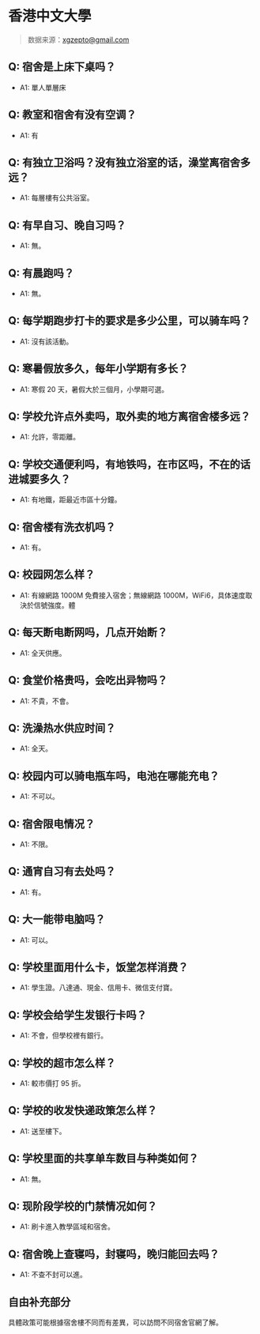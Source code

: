 # 香港中文大學

> 数据来源：xgzepto@gmail.com

## Q: 宿舍是上床下桌吗？

- A1: 單人單層床

## Q: 教室和宿舍有没有空调？

- A1: 有

## Q: 有独立卫浴吗？没有独立浴室的话，澡堂离宿舍多远？

- A1: 每層樓有公共浴室。

## Q: 有早自习、晚自习吗？

- A1: 無。

## Q: 有晨跑吗？

- A1: 無。

## Q: 每学期跑步打卡的要求是多少公里，可以骑车吗？

- A1: 沒有該活動。

## Q: 寒暑假放多久，每年小学期有多长？

- A1: 寒假 20 天，暑假大於三個月，小學期可選。

## Q: 学校允许点外卖吗，取外卖的地方离宿舍楼多远？

- A1: 允許，零距離。

## Q: 学校交通便利吗，有地铁吗，在市区吗，不在的话进城要多久？

- A1: 有地鐵，距最近市區十分鐘。

## Q: 宿舍楼有洗衣机吗？

- A1: 有。

## Q: 校园网怎么样？

- A1: 有線網路 1000M 免費接入宿舍；無線網路 1000M，WiFi6，具体速度取決於信號強度。體

## Q: 每天断电断网吗，几点开始断？

- A1: 全天供應。

## Q: 食堂价格贵吗，会吃出异物吗？

- A1: 不貴，不會。

## Q: 洗澡热水供应时间？

- A1: 全天。

## Q: 校园内可以骑电瓶车吗，电池在哪能充电？

- A1: 不可以。

## Q: 宿舍限电情况？

- A1: 不限。

## Q: 通宵自习有去处吗？

- A1: 有。

## Q: 大一能带电脑吗？

- A1: 可以。

## Q: 学校里面用什么卡，饭堂怎样消费？

- A1: 學生證。八達通、現金、信用卡、微信支付寶。

## Q: 学校会给学生发银行卡吗？

- A1: 不會，但學校裡有銀行。

## Q: 学校的超市怎么样？

- A1: 較市價打 95 折。

## Q: 学校的收发快递政策怎么样？

- A1: 送至樓下。

## Q: 学校里面的共享单车数目与种类如何？

- A1: 無。

## Q: 现阶段学校的门禁情况如何？

- A1: 刷卡進入教學區域和宿舍。

## Q: 宿舍晚上查寝吗，封寝吗，晚归能回去吗？

- A1: 不查不封可以進。

## 自由补充部分

具體政策可能根據宿舍樓不同而有差異，可以訪問不同宿舍官網了解。